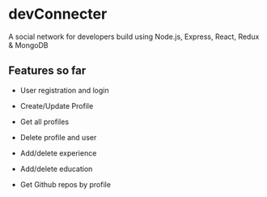 # devConnecter

A social network for developers build using Node.js, Express, React, Redux & MongoDB

## Features so far

* User registration and login

* Create/Update Profile

* Get all profiles

* Delete profile and user

* Add/delete experience

* Add/delete education

* Get Github repos by profile